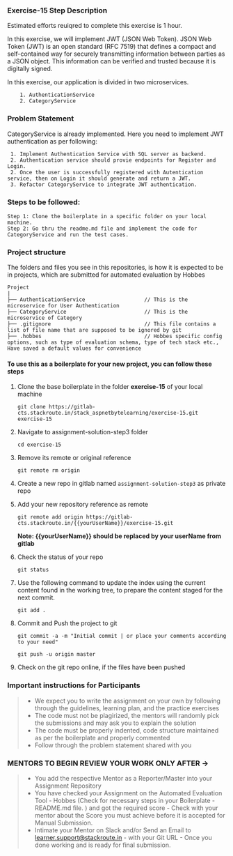 ### Exercise-15 Step Description

Estimated efforts reuiqred to complete this exercise is 1 hour.

In this exercise, we will implement JWT (JSON Web Token). JSON Web Token (JWT) is an open standard (RFC 7519) that defines a compact and self-contained way for securely transmitting information between parties as a JSON object. This information can be verified and trusted because it is digitally signed.

In this exercise, our application is divided in two microservices. 
    
        1. AuthenticationService
        2. CategoryService

### Problem Statement

CategoryService is already implemented. Here you need to implement JWT authentication as per following:
     
     1. Implement Authentication Service with SQL server as backend.
     2. Authentication service should provie endpoints for Register and Login.
     2. Once the user is successfully registered with Autentication service, then on Login it should generate and return a JWT.
     3. Refactor CategoryService to integrate JWT authentication.

### Steps to be followed:

    Step 1: Clone the boilerplate in a specific folder on your local machine.
    Step 2: Go thru the readme.md file and implement the code for CategoryService and run the test cases.

### Project structure

The folders and files you see in this repositories, is how it is expected to be in projects, which are submitted for automated evaluation by Hobbes

    Project
	|
	├── AuthenticationService                   // This is the microservice for User Authentication
	├── CategoryService                         // This is the microservice of Category   
	├── .gitignore			                    // This file contains a list of file name that are supposed to be ignored by git 
	├── .hobbes   			                    // Hobbes specific config options, such as type of evaluation schema, type of tech stack etc., Have saved a default values for convenience
	

#### To use this as a boilerplate for your new project, you can follow these steps

1. Clone the base boilerplate in the folder **exercise-15** of your local machine
     
    `git clone https://gitlab-cts.stackroute.in/stack_aspnetbytelearning/exercise-15.git exercise-15`

2. Navigate to assignment-solution-step3 folder

    `cd exercise-15`

3. Remove its remote or original reference

     `git remote rm origin`

4. Create a new repo in gitlab named `assignment-solution-step3` as private repo

5. Add your new repository reference as remote

     `git remote add origin https://gitlab-cts.stackroute.in/{{yourUserName}}/exercise-15.git`

     **Note: {{yourUserName}} should be replaced by your userName from gitlab**

5. Check the status of your repo 
     
     `git status`

6. Use the following command to update the index using the current content found in the working tree, to prepare the content staged for the next commit.

     `git add .`
 
7. Commit and Push the project to git

     `git commit -a -m "Initial commit | or place your comments according to your need"`

     `git push -u origin master`

8. Check on the git repo online, if the files have been pushed

### Important instructions for Participants
> - We expect you to write the assignment on your own by following through the guidelines, learning plan, and the practice exercises
> - The code must not be plagirized, the mentors will randomly pick the submissions and may ask you to explain the solution
> - The code must be properly indented, code structure maintained as per the boilerplate and properly commented
> - Follow through the problem statement shared with you

### MENTORS TO BEGIN REVIEW YOUR WORK ONLY AFTER ->
> - You add the respective Mentor as a Reporter/Master into your Assignment Repository
> - You have checked your Assignment on the Automated Evaluation Tool - Hobbes (Check for necessary steps in your Boilerplate - README.md file. ) and got the required score - Check with your mentor about the Score you must achieve before it is accepted for Manual Submission.
> - Intimate your Mentor on Slack and/or Send an Email to learner.support@stackroute.in - with your Git URL - Once you done working and is ready for final submission.